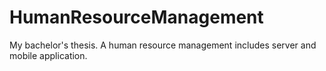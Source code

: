 # HumanResourceManagement
My bachelor's thesis. A human resource management includes server and mobile application.
